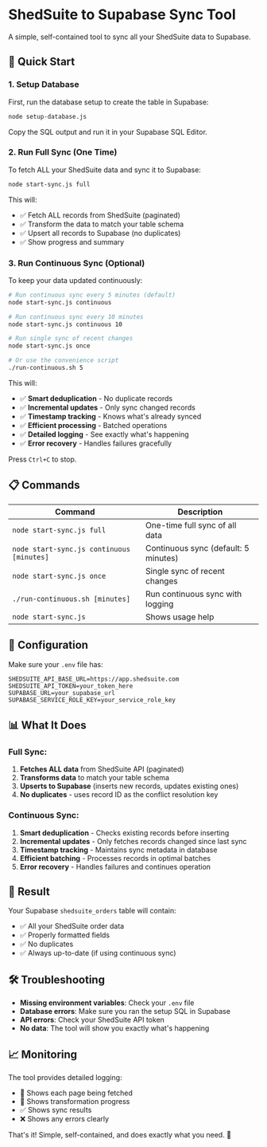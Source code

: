 # ShedSuite to Supabase Sync Tool

A simple, self-contained tool to sync all your ShedSuite data to Supabase.

## 🚀 Quick Start

### 1. Setup Database
First, run the database setup to create the table in Supabase:

```bash
node setup-database.js
```

Copy the SQL output and run it in your Supabase SQL Editor.

### 2. Run Full Sync (One Time)
To fetch ALL your ShedSuite data and sync it to Supabase:

```bash
node start-sync.js full
```

This will:
- ✅ Fetch ALL records from ShedSuite (paginated)
- ✅ Transform the data to match your table schema
- ✅ Upsert all records to Supabase (no duplicates)
- ✅ Show progress and summary

### 3. Run Continuous Sync (Optional)
To keep your data updated continuously:

```bash
# Run continuous sync every 5 minutes (default)
node start-sync.js continuous

# Run continuous sync every 10 minutes
node start-sync.js continuous 10

# Run single sync of recent changes
node start-sync.js once

# Or use the convenience script
./run-continuous.sh 5
```

This will:
- ✅ **Smart deduplication** - No duplicate records
- ✅ **Incremental updates** - Only sync changed records
- ✅ **Timestamp tracking** - Knows what's already synced
- ✅ **Efficient processing** - Batched operations
- ✅ **Detailed logging** - See exactly what's happening
- ✅ **Error recovery** - Handles failures gracefully

Press `Ctrl+C` to stop.

## 📋 Commands

| Command | Description |
|---------|-------------|
| `node start-sync.js full` | One-time full sync of all data |
| `node start-sync.js continuous [minutes]` | Continuous sync (default: 5 minutes) |
| `node start-sync.js once` | Single sync of recent changes |
| `./run-continuous.sh [minutes]` | Run continuous sync with logging |
| `node start-sync.js` | Shows usage help |

## 🔧 Configuration

Make sure your `.env` file has:

```env
SHEDSUITE_API_BASE_URL=https://app.shedsuite.com
SHEDSUITE_API_TOKEN=your_token_here
SUPABASE_URL=your_supabase_url
SUPABASE_SERVICE_ROLE_KEY=your_service_role_key
```

## 📊 What It Does

### Full Sync:
1. **Fetches ALL data** from ShedSuite API (paginated)
2. **Transforms data** to match your table schema
3. **Upserts to Supabase** (inserts new records, updates existing ones)
4. **No duplicates** - uses record ID as the conflict resolution key

### Continuous Sync:
1. **Smart deduplication** - Checks existing records before inserting
2. **Incremental updates** - Only fetches records changed since last sync
3. **Timestamp tracking** - Maintains sync metadata in database
4. **Efficient batching** - Processes records in optimal batches
5. **Error recovery** - Handles failures and continues operation

## 🎯 Result

Your Supabase `shedsuite_orders` table will contain:
- ✅ All your ShedSuite order data
- ✅ Properly formatted fields
- ✅ No duplicates
- ✅ Always up-to-date (if using continuous sync)

## 🛠️ Troubleshooting

- **Missing environment variables**: Check your `.env` file
- **Database errors**: Make sure you ran the setup SQL in Supabase
- **API errors**: Check your ShedSuite API token
- **No data**: The tool will show you exactly what's happening

## 📈 Monitoring

The tool provides detailed logging:
- 📄 Shows each page being fetched
- 🔄 Shows transformation progress
- ✅ Shows sync results
- ❌ Shows any errors clearly

That's it! Simple, self-contained, and does exactly what you need. 🎉 